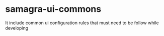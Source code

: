 # samagra-ui-commons
It include common ui configuration rules that must need to be follow while developing 
